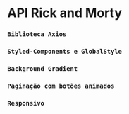 # API Rick and Morty

### `Biblioteca Axios`
### `Styled-Components e GlobalStyle`
### `Background Gradient`
### `Paginação com botões animados`
### `Responsivo`

